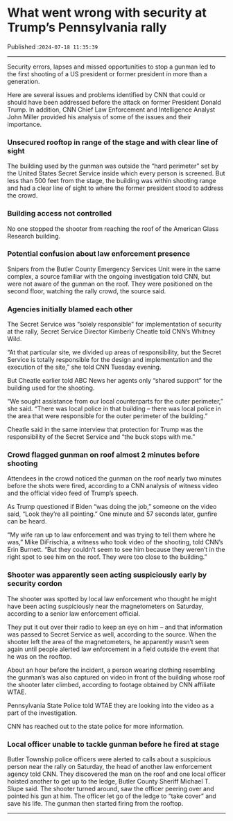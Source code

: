 # What went wrong with security at Trump’s Pennsylvania rally

Published :`2024-07-18 11:35:39`

---

Security errors, lapses and missed opportunities to stop a gunman led to the first shooting of a US president or former president in more than a generation.

Here are several issues and problems identified by CNN that could or should have been addressed before the attack on former President Donald Trump. In addition, CNN Chief Law Enforcement and Intelligence Analyst John Miller provided his analysis of some of the issues and their importance.

### Unsecured rooftop in range of the stage and with clear line of sight

The building used by the gunman was outside the “hard perimeter” set by the United States Secret Service inside which every person is screened. But less than 500 feet from the stage, the building was within shooting range and had a clear line of sight to where the former president stood to address the crowd.

### Building access not controlled

No one stopped the shooter from reaching the roof of the American Glass Research building.

### Potential confusion about law enforcement presence

Snipers from the Butler County Emergency Services Unit were in the same complex, a source familiar with the ongoing investigation told CNN, but were not aware of the gunman on the roof. They were positioned on the second floor, watching the rally crowd, the source said.

### Agencies initially blamed each other

The Secret Service was “solely responsible” for implementation of security at the rally, Secret Service Director Kimberly Cheatle told CNN’s Whitney Wild.

“At that particular site, we divided up areas of responsibility, but the Secret Service is totally responsible for the design and implementation and the execution of the site,” she told CNN Tuesday evening.

But Cheatle earlier told ABC News her agents only “shared support” for the building used for the shooting.

“We sought assistance from our local counterparts for the outer perimeter,” she said. “There was local police in that building – there was local police in the area that were responsible for the outer perimeter of the building.”

Cheatle said in the same interview that protection for Trump was the responsibility of the Secret Service and “the buck stops with me.”

### Crowd flagged gunman on roof almost 2 minutes before shooting

Attendees in the crowd noticed the gunman on the roof nearly two minutes before the shots were fired, according to a CNN analysis of witness video and the official video feed of Trump’s speech.

As Trump questioned if Biden “was doing the job,” someone on the video said, “Look they’re all pointing.” One minute and 57 seconds later, gunfire can be heard.

“My wife ran up to law enforcement and was trying to tell them where he was,” Mike DiFrischia, a witness who took video of the shooting, told CNN’s Erin Burnett. “But they couldn’t seem to see him because they weren’t in the right spot to see him on the roof. They were too close to the building.”

### Shooter was apparently seen acting suspiciously early by security cordon

The shooter was spotted by local law enforcement who thought he might have been acting suspiciously near the magnetometers on Saturday, according to a senior law enforcement official.

They put it out over their radio to keep an eye on him – and that information was passed to Secret Service as well, according to the source. When the shooter left the area of the magnetometers, he apparently wasn’t seen again until people alerted law enforcement in a field outside the event that he was on the rooftop.

About an hour before the incident, a person wearing clothing resembling the gunman’s was also captured on video in front of the building whose roof the shooter later climbed, according to footage obtained by CNN affiliate WTAE.

Pennsylvania State Police told WTAE they are looking into the video as a part of the investigation.

CNN has reached out to the state police for more information.

### Local officer unable to tackle gunman before he fired at stage

Butler Township police officers were alerted to calls about a suspicious person near the rally on Saturday, the head of another law enforcement agency told CNN. They discovered the man on the roof and one local officer hoisted another to get up to the ledge, Butler County Sheriff Michael T. Slupe said. The shooter turned around, saw the officer peering over and pointed his gun at him. The officer let go of the ledge to “take cover” and save his life. The gunman then started firing from the rooftop.

---

